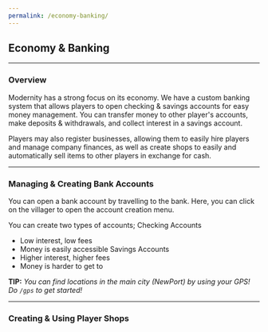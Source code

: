 ```yaml
---
permalink: /economy-banking/
---
```

## Economy & Banking

___
### Overview

Modernity has a strong focus on its economy. We have a custom banking system that allows players to open checking & savings accounts for easy money management. You can transfer money to other player's accounts, make deposits & withdrawals, and collect interest in a savings account.

Players may also register businesses, allowing them to easily hire players and manage company finances, as well as create shops to easily and automatically sell items to other players in exchange for cash.

___
### Managing & Creating Bank Accounts

You can open a bank account by travelling to the bank. Here, you can click on the villager to open the account creation menu.

You can create two types of accounts;
    Checking Accounts
- Low interest, low fees
- Money is easily accessible
    Savings Accounts
- Higher interest, higher fees
- Money is harder to get to

**TIP:** *You can find locations in the main city (NewPort) by using your GPS! Do `/gps` to get started!*

___
### Creating & Using Player Shops

